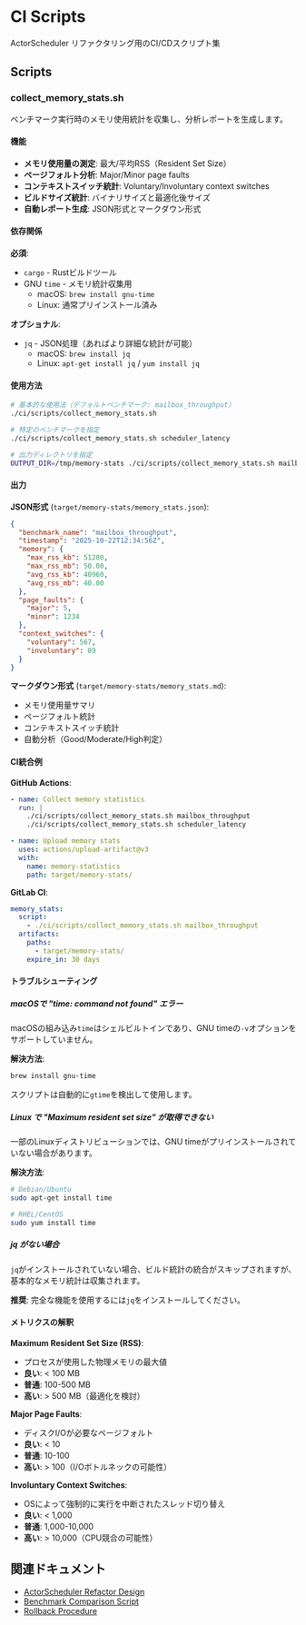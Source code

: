 # CI Scripts

ActorScheduler リファクタリング用のCI/CDスクリプト集

## Scripts

### collect_memory_stats.sh

ベンチマーク実行時のメモリ使用統計を収集し、分析レポートを生成します。

#### 機能

- **メモリ使用量の測定**: 最大/平均RSS（Resident Set Size）
- **ページフォルト分析**: Major/Minor page faults
- **コンテキストスイッチ統計**: Voluntary/Involuntary context switches
- **ビルドサイズ統計**: バイナリサイズと最適化後サイズ
- **自動レポート生成**: JSON形式とマークダウン形式

#### 依存関係

**必須**:
- `cargo` - Rustビルドツール
- GNU `time` - メモリ統計収集用
  - macOS: `brew install gnu-time`
  - Linux: 通常プリインストール済み

**オプショナル**:
- `jq` - JSON処理（あればより詳細な統計が可能）
  - macOS: `brew install jq`
  - Linux: `apt-get install jq` / `yum install jq`

#### 使用方法

```bash
# 基本的な使用法（デフォルトベンチマーク: mailbox_throughput）
./ci/scripts/collect_memory_stats.sh

# 特定のベンチマークを指定
./ci/scripts/collect_memory_stats.sh scheduler_latency

# 出力ディレクトリを指定
OUTPUT_DIR=/tmp/memory-stats ./ci/scripts/collect_memory_stats.sh mailbox_throughput
```

#### 出力

**JSON形式** (`target/memory-stats/memory_stats.json`):
```json
{
  "benchmark_name": "mailbox_throughput",
  "timestamp": "2025-10-22T12:34:56Z",
  "memory": {
    "max_rss_kb": 51200,
    "max_rss_mb": 50.00,
    "avg_rss_kb": 40960,
    "avg_rss_mb": 40.00
  },
  "page_faults": {
    "major": 5,
    "minor": 1234
  },
  "context_switches": {
    "voluntary": 567,
    "involuntary": 89
  }
}
```

**マークダウン形式** (`target/memory-stats/memory_stats.md`):
- メモリ使用量サマリ
- ページフォルト統計
- コンテキストスイッチ統計
- 自動分析（Good/Moderate/High判定）

#### CI統合例

**GitHub Actions**:
```yaml
- name: Collect memory statistics
  run: |
    ./ci/scripts/collect_memory_stats.sh mailbox_throughput
    ./ci/scripts/collect_memory_stats.sh scheduler_latency

- name: Upload memory stats
  uses: actions/upload-artifact@v3
  with:
    name: memory-statistics
    path: target/memory-stats/
```

**GitLab CI**:
```yaml
memory_stats:
  script:
    - ./ci/scripts/collect_memory_stats.sh mailbox_throughput
  artifacts:
    paths:
      - target/memory-stats/
    expire_in: 30 days
```

#### トラブルシューティング

##### macOSで "time: command not found" エラー

macOSの組み込み`time`はシェルビルトインであり、GNU timeの`-v`オプションをサポートしていません。

**解決方法**:
```bash
brew install gnu-time
```

スクリプトは自動的に`gtime`を検出して使用します。

##### Linux で "Maximum resident set size" が取得できない

一部のLinuxディストリビューションでは、GNU timeがプリインストールされていない場合があります。

**解決方法**:
```bash
# Debian/Ubuntu
sudo apt-get install time

# RHEL/CentOS
sudo yum install time
```

##### jq がない場合

`jq`がインストールされていない場合、ビルド統計の統合がスキップされますが、基本的なメモリ統計は収集されます。

**推奨**: 完全な機能を使用するには`jq`をインストールしてください。

#### メトリクスの解釈

**Maximum Resident Set Size (RSS)**:
- プロセスが使用した物理メモリの最大値
- **良い**: < 100 MB
- **普通**: 100-500 MB
- **高い**: > 500 MB（最適化を検討）

**Major Page Faults**:
- ディスクI/Oが必要なページフォルト
- **良い**: < 10
- **普通**: 10-100
- **高い**: > 100（I/Oボトルネックの可能性）

**Involuntary Context Switches**:
- OSによって強制的に実行を中断されたスレッド切り替え
- **良い**: < 1,000
- **普通**: 1,000-10,000
- **高い**: > 10,000（CPU競合の可能性）

## 関連ドキュメント

- [ActorScheduler Refactor Design](../../docs/design/actor_scheduler_refactor.md)
- [Benchmark Comparison Script](../../scripts/compare_benchmarks.py)
- [Rollback Procedure](../../docs/migration/scheduler_refactor_rollback.md)
